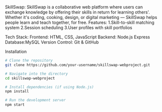SkillSwap:
SkillSwap is a collaborative web platform where users can exchange knowledge by offering their skills in return for learning others'. Whether it's coding, cooking, design, or digital marketing — SkillSwap helps people learn and teach together, for free.
Features:
1.Skill-to-skill matching system
2.Session scheduling
3.User profiles with skill portfolios

Tech Stack:
Frontend: HTML, CSS, JavaScript
Backend: Node.js Express 
Database:MySQL
Version Control: Git & GitHub

Installation
```bash
# Clone the repository
git clone https://github.com/your-username/skillswap-webproject.git

# Navigate into the directory
cd skillswap-webproject

# Install dependencies (if using Node.js)
npm install

# Run the development server
npm start
